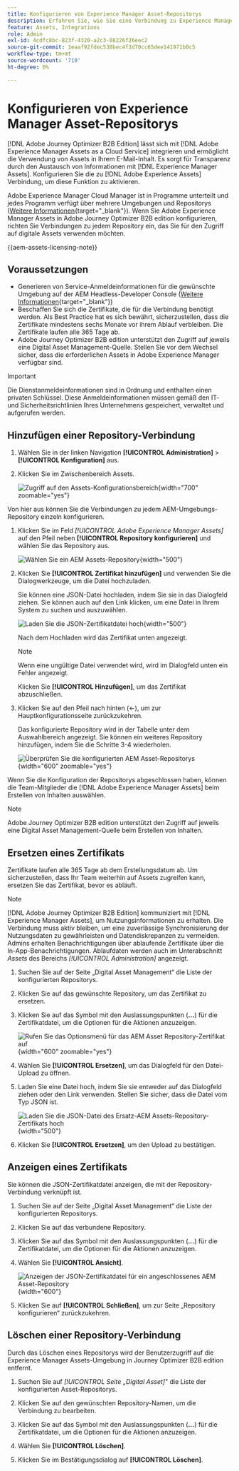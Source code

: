 ```yaml
---
title: Konfigurieren von Experience Manager Asset-Repositorys
description: Erfahren Sie, wie Sie eine Verbindung zu Experience Manager Assets-Repositorys für die Verwendung bei der Inhaltserstellung in Journey Optimizer B2B edition konfigurieren.
feature: Assets, Integrations
role: Admin
exl-id: 4cdfc8bc-823f-4320-a2c3-08226f26eec2
source-git-commit: 1eaaf92fdec538bec4f3d70cc65dee141971b0c5
workflow-type: tm+mt
source-wordcount: '719'
ht-degree: 0%

---
```


# Konfigurieren von Experience Manager Asset-Repositorys

[!DNL Adobe Journey Optimizer B2B Edition] lässt sich mit [!DNL Adobe Experience Manager Assets as a Cloud Service] integrieren und ermöglicht die Verwendung von Assets in Ihrem E-Mail-Inhalt. Es sorgt für Transparenz durch den Austausch von Informationen mit [!DNL Experience Manager Assets]. Konfigurieren Sie die zu [!DNL Adobe Experience Assets] Verbindung, um diese Funktion zu aktivieren.

Adobe Experience Manager Cloud Manager ist in Programme unterteilt und jedes Programm verfügt über mehrere Umgebungen und Repositorys ([Weitere Informationen](https://experienceleague.adobe.com/en/docs/experience-manager-cloud-service/content/implementing/using-cloud-manager/programs/program-types){target="_blank"}). Wenn Sie Adobe Experience Manager Assets in Adobe Journey Optimizer B2B edition konfigurieren, richten Sie Verbindungen zu jedem Repository ein, das Sie für den Zugriff auf digitale Assets verwenden möchten.

{{aem-assets-licensing-note}}

## Voraussetzungen

* Generieren von Service-Anmeldeinformationen für die gewünschte Umgebung auf der AEM Headless-Developer Console ([Weitere Informationen](https://experienceleague.adobe.com/en/docs/experience-manager-learn/getting-started-with-aem-headless/authentication/service-credentials#generate-service-credentials){target="_blank"})
* Beschaffen Sie sich die Zertifikate, die für die Verbindung benötigt werden. Als Best Practice hat es sich bewährt, sicherzustellen, dass die Zertifikate mindestens sechs Monate vor ihrem Ablauf verbleiben. Die Zertifikate laufen alle 365 Tage ab.
* Adobe Journey Optimizer B2B edition unterstützt den Zugriff auf jeweils eine Digital Asset Management-Quelle. Stellen Sie vor dem Wechsel sicher, dass die erforderlichen Assets in Adobe Experience Manager verfügbar sind.

>[!IMPORTANT]
>
>Die Dienstanmeldeinformationen sind in Ordnung und enthalten einen privaten Schlüssel. Diese Anmeldeinformationen müssen gemäß den IT- und Sicherheitsrichtlinien Ihres Unternehmens gespeichert, verwaltet und aufgerufen werden.

## Hinzufügen einer Repository-Verbindung

1. Wählen Sie in der linken Navigation **[!UICONTROL Administration]** > **[!UICONTROL Konfiguration]** aus.

1. Klicken Sie im Zwischenbereich **&#x200B;**&#x200B;Assets.

   ![Zugriff auf den Assets-Konfigurationsbereich](./assets/configuration-assets-aem.png){width="700" zoomable="yes"}

<!--   The default digital asset management option is configured as `Adobe Marketo Engage`.
-->
Von hier aus können Sie die Verbindungen zu jedem AEM-Umgebungs-Repository einzeln konfigurieren.

1. Klicken Sie im Feld _[!UICONTROL Adobe Experience Manager Assets]_ auf den Pfeil neben **[!UICONTROL Repository konfigurieren]** und wählen Sie das Repository aus.

   ![Wählen Sie ein AEM Assets-Repository](./assets/configure-assets-aem-choose-respository.png){width="500"}

1. Klicken Sie **[!UICONTROL Zertifikat hinzufügen]** und verwenden Sie die Dialogwerkzeuge, um die Datei hochzuladen.

   Sie können eine JSON-Datei hochladen, indem Sie sie in das Dialogfeld ziehen. Sie können auch auf den Link klicken, um eine Datei in Ihrem System zu suchen und auszuwählen.

   ![Laden Sie die JSON-Zertifikatdatei hoch](./assets/configuration-assets-aem-upload-cert.png){width="500"}

   Nach dem Hochladen wird das Zertifikat unten angezeigt.

   >[!NOTE]
   >
   >Wenn eine ungültige Datei verwendet wird, wird im Dialogfeld unten ein Fehler angezeigt.

   Klicken Sie **[!UICONTROL Hinzufügen]**, um das Zertifikat abzuschließen.

1. Klicken Sie auf den Pfeil nach hinten (←), um zur Hauptkonfigurationsseite zurückzukehren.

   Das konfigurierte Repository wird in der Tabelle unter dem Auswahlbereich angezeigt. Sie können ein weiteres Repository hinzufügen, indem Sie die Schritte 3-4 wiederholen.

   ![Überprüfen Sie die konfigurierten AEM Asset-Repositorys](./assets/configuration-assets-aem-repositories.png){width="600" zoomable="yes"}

Wenn Sie die Konfiguration der Repositorys abgeschlossen haben, können die Team-Mitglieder die [!DNL Adobe Experience Manager Assets] beim Erstellen von Inhalten auswählen.

>[!NOTE]
>
>Adobe Journey Optimizer B2B edition unterstützt den Zugriff auf jeweils eine Digital Asset Management-Quelle beim Erstellen von Inhalten. 

## Ersetzen eines Zertifikats

Zertifikate laufen alle 365 Tage ab dem Erstellungsdatum ab. Um sicherzustellen, dass Ihr Team weiterhin auf Assets zugreifen kann, ersetzen Sie das Zertifikat, bevor es abläuft.

>[!NOTE]
>
>[!DNL Adobe Journey Optimizer B2B Edition] kommuniziert mit [!DNL Experience Manager Assets], um Nutzungsinformationen zu erhalten. Die Verbindung muss aktiv bleiben, um eine zuverlässige Synchronisierung der Nutzungsdaten zu gewährleisten und Datendiskrepanzen zu vermeiden. Admins erhalten Benachrichtigungen über ablaufende Zertifikate über die In-App-Benachrichtigungen. Ablaufdaten werden auch im Unterabschnitt _Assets_ des Bereichs _[!UICONTROL Administration]_ angezeigt.

1. Suchen Sie auf der Seite „Digital Asset Management“ die Liste der konfigurierten Repositorys.

1. Klicken Sie auf das gewünschte Repository, um das Zertifikat zu ersetzen.

1. Klicken Sie auf das Symbol mit den Auslassungspunkten (**…**) für die Zertifikatdatei, um die Optionen für die Aktionen anzuzeigen.

   ![Rufen Sie das Optionsmenü für das AEM Asset Repository-Zertifikat auf](./assets/configuration-assets-aem-repo-menu.png){width="600" zoomable="yes"}

1. Wählen Sie **[!UICONTROL Ersetzen]**, um das Dialogfeld für den Datei-Upload zu öffnen.

1. Laden Sie eine Datei hoch, indem Sie sie entweder auf das Dialogfeld ziehen oder den Link verwenden. Stellen Sie sicher, dass die Datei vom Typ JSON ist.

   ![Laden Sie die JSON-Datei des Ersatz-AEM Assets-Repository-Zertifikats hoch](./assets/configuration-assets-aem-upload-replacement-cert.png){width="500"}

1. Klicken Sie **[!UICONTROL Ersetzen]**, um den Upload zu bestätigen.

## Anzeigen eines Zertifikats

Sie können die JSON-Zertifikatdatei anzeigen, die mit der Repository-Verbindung verknüpft ist.

1. Suchen Sie auf der Seite „Digital Asset Management“ die Liste der konfigurierten Repositorys.

1. Klicken Sie auf das verbundene Repository.

1. Klicken Sie auf das Symbol mit den Auslassungspunkten (**…**) für die Zertifikatdatei, um die Optionen für die Aktionen anzuzeigen.

1. Wählen Sie **[!UICONTROL Ansicht]**.

   ![Anzeigen der JSON-Zertifikatdatei für ein angeschlossenes AEM Asset-Repository](./assets/configuration-assets-aem-view-cert.png){width="600"}

1. Klicken Sie auf **[!UICONTROL Schließen]**, um zur Seite „Repository konfigurieren“ zurückzukehren.

## Löschen einer Repository-Verbindung

Durch das Löschen eines Repositorys wird der Benutzerzugriff auf die Experience Manager Assets-Umgebung in Journey Optimizer B2B edition entfernt.

1. Suchen Sie auf _[!UICONTROL Seite „Digital Asset]_&quot; die Liste der konfigurierten Asset-Repositorys.

1. Klicken Sie auf den gewünschten Repository-Namen, um die Verbindung zu bearbeiten.

1. Klicken Sie auf das Symbol mit den Auslassungspunkten (**…**) für die Zertifikatdatei, um die Optionen für die Aktionen anzuzeigen.

1. Wählen Sie **[!UICONTROL Löschen]**.

1. Klicken Sie im Bestätigungsdialog auf **[!UICONTROL Löschen]**.
<!--

## Switch back to Adobe Marketo Engage Assets

Select Adobe Marketo Engage digital asset management in the Assets section.

After the confirmation, the Adobe Marketo Engage assets library is available for users.
-->
